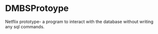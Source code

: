 # DMBSProtoype
 Netflix prototype-  a program to interact with the database without writing any sql commands.
